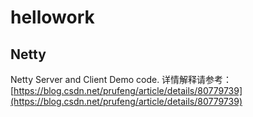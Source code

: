 # hellowork
## Netty
Netty Server and Client Demo code.
详情解释请参考：[https://blog.csdn.net/prufeng/article/details/80779739](https://blog.csdn.net/prufeng/article/details/80779739)
